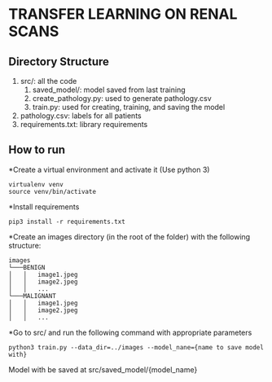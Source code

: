 # TRANSFER LEARNING ON RENAL SCANS

## Directory Structure
1. src/: all the code
    1. saved_model/: model saved from last training
    2. create_pathology.py: used to generate pathology.csv
    3. train.py: used for creating, training, and saving the model
2. pathology.csv: labels for all patients
3. requirements.txt: library requirements

## How to run

*Create a virtual environment and activate it (Use python 3)
```
virtualenv venv
source venv/bin/activate
```

*Install requirements
```
pip3 install -r requirements.txt
```

*Create an images directory (in the root of the folder) with the following structure:
```
images
└───BENIGN
│   │   image1.jpeg
│   │   image2.jpeg
│   │   ...
└───MALIGNANT
│   │   image1.jpeg
│   │   image2.jpeg
│   │   ...
```

*Go to src/ and run the following command with appropriate parameters
```
python3 train.py --data_dir=../images --model_nane={name to save model with}
```
Model with be saved at src/saved_model/{model_name}